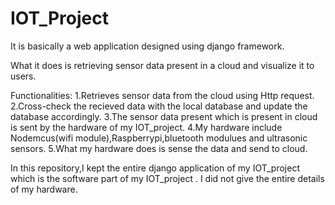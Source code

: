 # IOT_Project

It is basically a web application designed using django framework.

What it does is retrieving sensor data present in a cloud and visualize it to users.

Functionalities:
     1.Retrieves sensor data from the cloud using Http request.
     2.Cross-check the recieved data with the local database and update the database accordingly.
     3.The sensor data present which is present in cloud is sent by the hardware of my IOT_project.
     4.My hardware include Nodemcus(wifi module),Raspberrypi,bluetooth modulues and ultrasonic sensors.
     5.What my hardware does is sense the data and send to cloud.

In this repository,I kept the entire django application of my IOT_project which is the software part of my IOT_project .
I did not give the entire details of my hardware.
